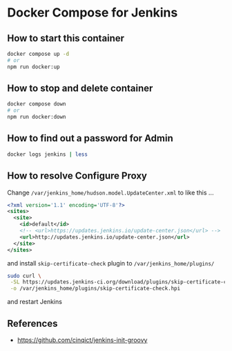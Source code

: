 # Docker Compose for Jenkins

## How to start this container

```bash
docker compose up -d
# or
npm run docker:up
```

## How to stop and delete container

```bash
docker compose down
# or
npm run docker:down
```

## How to find out a password for Admin

```bash
docker logs jenkins | less
```

## How to resolve Configure Proxy

Change `/var/jenkins_home/hudson.model.UpdateCenter.xml` to like this ...

```xml
<?xml version='1.1' encoding='UTF-8'?>
<sites>
  <site>
    <id>default</id>
    <!-- <url>https://updates.jenkins.io/update-center.json</url> -->
    <url>http://updates.jenkins.io/update-center.json</url>
  </site>
</sites>
```

and install `skip-certificate-check` plugin to `/var/jenkins_home/plugins/`

```bash
sudo curl \
 -SL https://updates.jenkins-ci.org/download/plugins/skip-certificate-check/1.0/skip-certificate-check.hpi \
 -o /var/jenkins_home/plugins/skip-certificate-check.hpi
```

and restart Jenkins

## References

- <https://github.com/cinqict/jenkins-init-groovy>

